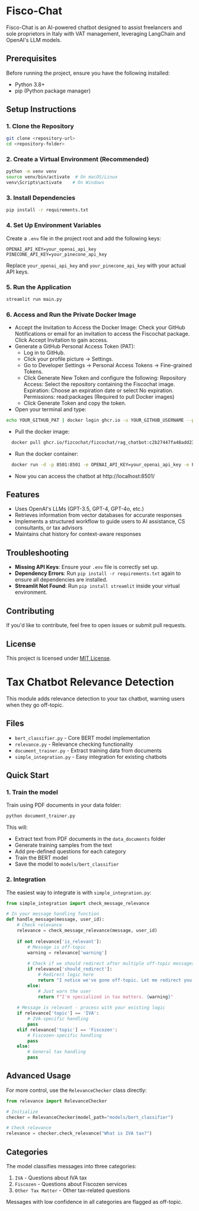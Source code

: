 # Fisco-Chat

Fisco-Chat is an AI-powered chatbot designed to assist freelancers and sole proprietors in Italy with VAT management, leveraging LangChain and OpenAI's LLM models. 

## Prerequisites

Before running the project, ensure you have the following installed:
- Python 3.8+
- pip (Python package manager)

## Setup Instructions

### 1. Clone the Repository
```bash
git clone <repository-url>
cd <repository-folder>
```

### 2. Create a Virtual Environment (Recommended)
```bash
python -m venv venv
source venv/bin/activate  # On macOS/Linux
venv\Scripts\activate    # On Windows
```

### 3. Install Dependencies
```bash
pip install -r requirements.txt
```

### 4. Set Up Environment Variables
Create a `.env` file in the project root and add the following keys:
```
OPENAI_API_KEY=your_openai_api_key
PINECONE_API_KEY=your_pinecone_api_key
```
Replace `your_openai_api_key` and `your_pinecone_api_key` with your actual API keys.

### 5. Run the Application
```bash
streamlit run main.py
```

### 6.  Access and Run the Private Docker Image

- Accept the Invitation to Access the Docker Image: Check your GitHub Notifications or email for an invitation to access the Fiscochat package. Click Accept Invitation to gain access.
- Generate a GitHub Personal Access Token (PAT):
  - Log in to GitHub.
  - Click your profile picture → Settings.
  - Go to Developer Settings → Personal Access Tokens → Fine-grained Tokens.
  - Click Generate New Token and configure the following: Repository Access: Select the repository containing the Fiscochat image. Expiration: Choose an expiration date or select No expiration. Permissions: read:packages (Required to pull Docker images)
  - Click Generate Token and copy the token.
- Open your terminal and type:
```bash
echo YOUR_GITHUB_PAT | docker login ghcr.io -u YOUR_GITHUB_USERNAME --password-stdin
```
- Pull the docker image:
```bash
  docker pull ghcr.io/fizcochat/fizcochat/rag_chatbot:c2b27447fa48add23da1b773804833be4615e251
  ```
- Run the docker container:
```bash  
  docker run -d -p 8501:8501 -e OPENAI_API_KEY=your_openai_api_key -e PINECONE_API_KEY=your_pinecone_api_key ghcr.io/fizcochat/fizcochat/rag_chatbot:latest
```
- Now you can access the chatbot at http://localhost:8501/

## Features
- Uses OpenAI's LLMs (GPT-3.5, GPT-4, GPT-4o, etc.)
- Retrieves information from vector databases for accurate responses
- Implements a structured workflow to guide users to AI assistance, CS consultants, or tax advisors
- Maintains chat history for context-aware responses

## Troubleshooting
- **Missing API Keys**: Ensure your `.env` file is correctly set up.
- **Dependency Errors**: Run `pip install -r requirements.txt` again to ensure all dependencies are installed.
- **Streamlit Not Found**: Run `pip install streamlit` inside your virtual environment.

## Contributing
If you'd like to contribute, feel free to open issues or submit pull requests.

## License
This project is licensed under [MIT License](LICENSE).

# Tax Chatbot Relevance Detection

This module adds relevance detection to your tax chatbot, warning users when they go off-topic.

## Files

- `bert_classifier.py` - Core BERT model implementation
- `relevance.py` - Relevance checking functionality
- `document_trainer.py` - Extract training data from documents
- `simple_integration.py` - Easy integration for existing chatbots

## Quick Start

### 1. Train the model

Train using PDF documents in your data folder:

```bash
python document_trainer.py
```

This will:
- Extract text from PDF documents in the `data_documents` folder
- Generate training samples from the text
- Add pre-defined questions for each category
- Train the BERT model
- Save the model to `models/bert_classifier`

### 2. Integration

The easiest way to integrate is with `simple_integration.py`:

```python
from simple_integration import check_message_relevance

# In your message handling function
def handle_message(message, user_id):
    # Check relevance
    relevance = check_message_relevance(message, user_id)
    
    if not relevance['is_relevant']:
        # Message is off-topic
        warning = relevance['warning']
        
        # Check if we should redirect after multiple off-topic messages
        if relevance['should_redirect']:
            # Redirect logic here
            return "I notice we've gone off-topic. Let me redirect you to general support."
        else:
            # Just warn the user
            return f"I'm specialized in tax matters. {warning}"
    
    # Message is relevant - process with your existing logic
    if relevance['topic'] == 'IVA':
        # IVA-specific handling
        pass
    elif relevance['topic'] == 'Fiscozen':
        # Fiscozen-specific handling
        pass
    else:
        # General tax handling
        pass
```

## Advanced Usage

For more control, use the `RelevanceChecker` class directly:

```python
from relevance import RelevanceChecker

# Initialize
checker = RelevanceChecker(model_path="models/bert_classifier")

# Check relevance
relevance = checker.check_relevance("What is IVA tax?")
```

## Categories

The model classifies messages into three categories:

1. `IVA` - Questions about IVA tax
2. `Fiscozen` - Questions about Fiscozen services
3. `Other Tax Matter` - Other tax-related questions

Messages with low confidence in all categories are flagged as off-topic.
